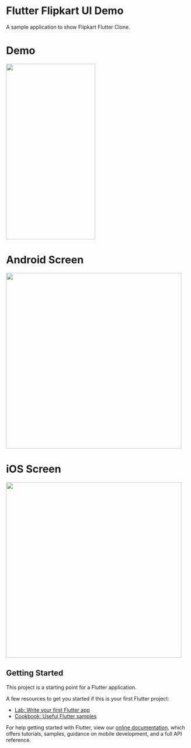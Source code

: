 # Flutter Flipkart UI Demo

A sample application to show Flipkart Flutter Clone.

# Demo
<img height="480px" width="244px" src="https://github.com/flutter-devs/flutter_Flipkart_UI_clone/blob/master/screens/demo.gif">



# Android Screen
<img height="480px" src="https://github.com/flutter-devs/flutter_googledrive_ui/blob/master/screens/android1.png">


# iOS Screen
<img height="480px" src="https://github.com/flutter-devs/flutter_Flipkart_UI_clone/blob/master/screens/iphone1.png">


## Getting Started

This project is a starting point for a Flutter application.

A few resources to get you started if this is your first Flutter project:

- [Lab: Write your first Flutter app](https://flutter.dev/docs/get-started/codelab)
- [Cookbook: Useful Flutter samples](https://flutter.dev/docs/cookbook)

For help getting started with Flutter, view our
[online documentation](https://flutter.dev/docs), which offers tutorials,
samples, guidance on mobile development, and a full API reference.
